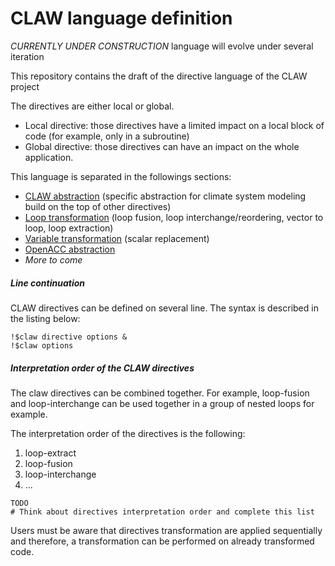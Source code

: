 # CLAW language definition

*CURRENTLY UNDER CONSTRUCTION* language will evolve under several iteration

This repository contains the draft of the directive language of the CLAW
project

The directives are either local or global.

* Local directive: those directives have a limited impact on a local block of
code (for example, only in a subroutine)
* Global directive: those directives can have an impact on the whole
application.


This language is separated in the followings sections:
* [CLAW abstraction](https://github.com/C2SM-RCM/claw-language-definition/blob/master/definition/claw-abstraction.md) (specific abstraction for climate system modeling build
  on the top of other directives)
* [Loop transformation](https://github.com/C2SM-RCM/claw-language-definition/blob/master/definition/loop-transform.md) (loop fusion, loop interchange/reordering, vector to loop, loop extraction)
* [Variable transformation](https://github.com/C2SM-RCM/claw-language-definition/blob/master/definition/var-transform.md) (scalar replacement)
* [OpenACC abstraction](https://github.com/C2SM-RCM/claw-language-definition/blob/master/definition/openacc-abstraction.md)
* *More to come*

##### Line continuation
CLAW directives can be defined on several line. The syntax is described in the
listing below:

```Fortran
!$claw directive options &
!$claw options
```


##### Interpretation order of the CLAW directives
The claw directives can be combined together. For example, loop-fusion and
loop-interchange can be used together in a group of nested loops for example.

The interpretation order of the directives is the following:

1. loop-extract
2. loop-fusion
3. loop-interchange
4. ...

<!--- TODO --->
```
TODO
# Think about directives interpretation order and complete this list
```

Users must be aware that directives transformation are applied sequentially and
therefore, a transformation can be performed on already transformed code.
